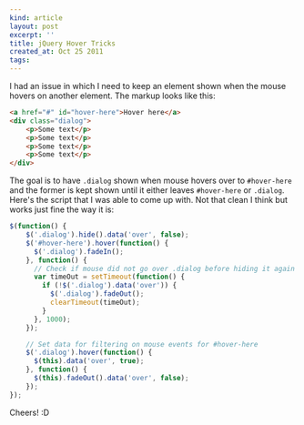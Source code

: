 ```yaml
---
kind: article
layout: post
excerpt: ''
title: jQuery Hover Tricks
created_at: Oct 25 2011
tags: 
---
```

I had an issue in which I need to keep an element shown when the mouse hovers on another element. The markup looks like this:

~~~ html
<a href="#" id="hover-here">Hover here</a>
<div class="dialog">
    <p>Some text</p>
    <p>Some text</p>
    <p>Some text</p>
    <p>Some text</p>
</div>
~~~

The goal is to have `.dialog` shown when mouse hovers over to `#hover-here` and the former is kept shown until it either leaves `#hover-here` or `.dialog`. Here's the script that I was able to come up with. Not that clean I think but works just fine the way it is:

~~~ javascript
$(function() {
    $('.dialog').hide().data('over', false);
    $('#hover-here').hover(function() {
      $('.dialog').fadeIn();
    }, function() {
      // Check if mouse did not go over .dialog before hiding it again
      var timeOut = setTimeout(function() {
        if (!$('.dialog').data('over')) {
          $('.dialog').fadeOut();
          clearTimeout(timeOut);
        }
      }, 1000);
    });

    // Set data for filtering on mouse events for #hover-here
    $('.dialog').hover(function() {
      $(this).data('over', true);
    }, function() {
      $(this).fadeOut().data('over', false);
    });
});
~~~

Cheers! :D